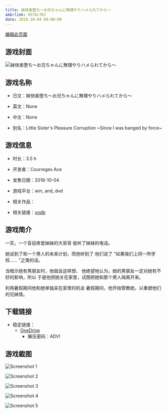 ```yaml
---
title: 妹快楽堕ち～お兄ちゃんに無理やりハメられてから～
abbrlink: 9576c767
date: 2018-10-04 00:00:00
---
```

[编辑此页面](https://github.com/ACG-3/ADV3-source/blob/main/source/_posts/games/%E5%A6%B9%E5%BF%AB%E6%A5%BD%E5%A0%95%E3%81%A1%EF%BD%9E%E3%81%8A%E5%85%84%E3%81%A1%E3%82%83%E3%82%93%E3%81%AB%E7%84%A1%E7%90%86%E3%82%84%E3%82%8A%E3%83%8F%E3%83%A1%E3%82%89%E3%82%8C%E3%81%A6%E3%81%8B%E3%82%89%EF%BD%9E.md)

## 游戏封面

![妹快楽堕ち～お兄ちゃんに無理やりハメられてから～](https://pan.timero.xyz/onedrive/img_lib_001/%E5%A6%B9%E5%BF%AB%E6%A5%BD%E5%A0%95%E3%81%A1%EF%BD%9E%E3%81%8A%E5%85%84%E3%81%A1%E3%82%83%E3%82%93%E3%81%AB%E7%84%A1%E7%90%86%E3%82%84%E3%82%8A%E3%83%8F%E3%83%A1%E3%82%89%E3%82%8C%E3%81%A6%E3%81%8B%E3%82%89%EF%BD%9E_cover.avif)


## 游戏名称

- 日文：妹快楽堕ち～お兄ちゃんに無理やりハメられてから～
- 英文：None
- 中文：None

- 别名：Little Sister's Pleasure Corruption ~Since I was banged by force~


## 游戏信息

- 时长：3.5 h
- 开发者：Courreges Ace
- 发售日期：2018-10-04
- 游戏平台：win, and, dvd
- 相关作品：

- 相关链接：[vndb](https://vndb.org/v24435)


## 游戏简介

一天，一个盲目疼爱妹妹的大哥哥
偷听了妹妹的电话。

她谈到了和一个男人的未来计划，而他听到了
他们说了 "如果我们上同一所学校...... "之类的话。

当暗示她有男朋友时，他就会这样想、
他绝望地认为，她的男朋友一定对她有不好的影响，所以
于是他把她关在家里，试图把她和那个男人隔离开来。

利用暑假期间他和她单独呆在家里的机会
暑假期间，他开始管教她，以重塑他们的兄妹情。




## 下载链接

- 稳定链接：
    - [OneDrive](https://pan.timero.xyz/onedrive/adv_lib_001/%E5%A6%B9%E5%BF%AB%E6%A5%BD%E5%A0%95%E3%81%A1%EF%BD%9E%E3%81%8A%E5%85%84%E3%81%A1%E3%82%83%E3%82%93%E3%81%AB%E7%84%A1%E7%90%86%E3%82%84%E3%82%8A%E3%83%8F%E3%83%A1%E3%82%89%E3%82%8C%E3%81%A6%E3%81%8B%E3%82%89%EF%BD%9E)
        - 解压密码：ADV!



## 游戏截图


![Screenshot 1](https://pan.timero.xyz/onedrive/img_lib_001/%E5%A6%B9%E5%BF%AB%E6%A5%BD%E5%A0%95%E3%81%A1%EF%BD%9E%E3%81%8A%E5%85%84%E3%81%A1%E3%82%83%E3%82%93%E3%81%AB%E7%84%A1%E7%90%86%E3%82%84%E3%82%8A%E3%83%8F%E3%83%A1%E3%82%89%E3%82%8C%E3%81%A6%E3%81%8B%E3%82%89%EF%BD%9E_Screenshot_1.avif)

![Screenshot 2](https://pan.timero.xyz/onedrive/img_lib_001/%E5%A6%B9%E5%BF%AB%E6%A5%BD%E5%A0%95%E3%81%A1%EF%BD%9E%E3%81%8A%E5%85%84%E3%81%A1%E3%82%83%E3%82%93%E3%81%AB%E7%84%A1%E7%90%86%E3%82%84%E3%82%8A%E3%83%8F%E3%83%A1%E3%82%89%E3%82%8C%E3%81%A6%E3%81%8B%E3%82%89%EF%BD%9E_Screenshot_2.avif)

![Screenshot 3](https://pan.timero.xyz/onedrive/img_lib_001/%E5%A6%B9%E5%BF%AB%E6%A5%BD%E5%A0%95%E3%81%A1%EF%BD%9E%E3%81%8A%E5%85%84%E3%81%A1%E3%82%83%E3%82%93%E3%81%AB%E7%84%A1%E7%90%86%E3%82%84%E3%82%8A%E3%83%8F%E3%83%A1%E3%82%89%E3%82%8C%E3%81%A6%E3%81%8B%E3%82%89%EF%BD%9E_Screenshot_3.avif)

![Screenshot 4](https://pan.timero.xyz/onedrive/img_lib_001/%E5%A6%B9%E5%BF%AB%E6%A5%BD%E5%A0%95%E3%81%A1%EF%BD%9E%E3%81%8A%E5%85%84%E3%81%A1%E3%82%83%E3%82%93%E3%81%AB%E7%84%A1%E7%90%86%E3%82%84%E3%82%8A%E3%83%8F%E3%83%A1%E3%82%89%E3%82%8C%E3%81%A6%E3%81%8B%E3%82%89%EF%BD%9E_Screenshot_4.avif)

![Screenshot 5](https://pan.timero.xyz/onedrive/img_lib_001/%E5%A6%B9%E5%BF%AB%E6%A5%BD%E5%A0%95%E3%81%A1%EF%BD%9E%E3%81%8A%E5%85%84%E3%81%A1%E3%82%83%E3%82%93%E3%81%AB%E7%84%A1%E7%90%86%E3%82%84%E3%82%8A%E3%83%8F%E3%83%A1%E3%82%89%E3%82%8C%E3%81%A6%E3%81%8B%E3%82%89%EF%BD%9E_Screenshot_5.avif)

